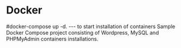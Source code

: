 # Docker
#docker-compose up -d.  --- to start installation of containers
Sample Docker Compose project consisting of Wordpress, MySQL and PHPMyAdmin containers installations.
